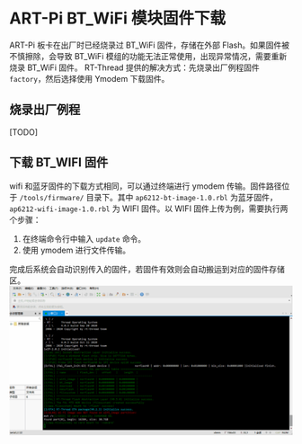 #  ART-Pi BT_WiFi 模块固件下载

ART-Pi 板卡在出厂时已经烧录过 BT_WiFi 固件，存储在外部 Flash。如果固件被
不慎擦除，会导致 BT_WiFi 模组的功能无法正常使用，出现异常情况，需要重新烧录 BT_WiFi 固件。
RT-Thread 提供的解决方式：先烧录出厂例程固件 `factory`，然后选择使用 Ymodem 下载固件。

## 烧录出厂例程

[TODO]

## 下载 BT_WIFI 固件

wifi 和蓝牙固件的下载方式相同，可以通过终端进行 ymodem 传输。固件路径位于 `/tools/firmware/` 目录下。其中 `ap6212-bt-image-1.0.rbl` 为蓝牙固件，`ap6212-wifi-image-1.0.rbl` 为 WIFI 固件。以 WIFI 固件上传为例，需要执行两个步骤：
1. 在终端命令行中输入 `update` 命令。
2. 使用 ymodem 进行文件传输。

完成后系统会自动识别传入的固件，若固件有效则会自动搬运到对应的固件存储区。
![WIFI-OTA](./figures/wifi_ota.gif)

